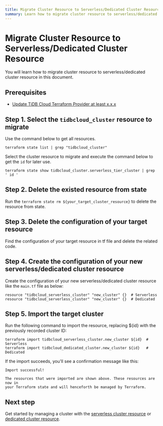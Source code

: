 ```yaml
---
title: Migrate Cluster Resource to Serverless/Dedicated Cluster Resource
summary: Learn how to migrate cluster resource to serverless/dedicated cluster resource.
---
```


# Migrate Cluster Resource to Serverless/Dedicated Cluster Resource

You will learn how to migrate cluster resource to serverless/dedicated cluster resource in this document.

## Prerequisites

- [Update TiDB Cloud Terraform Provider at least x.x.x]()

## Step 1. Select the `tidbcloud_cluster` resource to migrate

Use the command below to get all resources.

```shell
terraform state list | grep "tidbcloud_cluster"
```

Select the cluster resource to migrate and execute the command below to get the `id` for later use.

```shell
terraform state show tidbcloud_cluster.serverless_tier_cluster | grep ' id '
```

## Step 2. Delete the existed resource from state

Run the `terraform state rm ${your_target_cluster_resource}` to delete the resource from state.

## Step 3. Delete the configuration of your target resource

Find the configuration of your target resource in tf file and delete the related code.

## Step 4. Create the configuration of your new serverless/dedicated cluster resource

Create the configuration of your new serverless/dedicated cluster resource like the `main.tf` file as below:
```
resource "tidbcloud_serverless_cluster" "new_cluster" {}  # Serverless
resource "tidbcloud_serverless_cluster" "new_cluster" {}  # Dedicated
```

## Step 5. Import the target cluster

Run the following command to import the resource, replacing ${id} with the previously recorded cluster ID:
```shell
terraform import tidbcloud_serverless_cluster.new_cluster ${id}  # Serverless
terraform import tidbcloud_dedicated_cluster.new_cluster ${id}   # Dedicated
```

If the import succeeds, you'll see a confirmation message like this:
```
Import successful!

The resources that were imported are shown above. These resources are now in
your Terraform state and will henceforth be managed by Terraform.
```

## Next step

Get started by managing a cluster with the [serverless cluster resource](/tidb-cloud/terraform-use-serverless-cluster-resource.md) or [dedicated cluster resource](/tidb-cloud/terraform-use-dedicated-cluster-resource.md).
